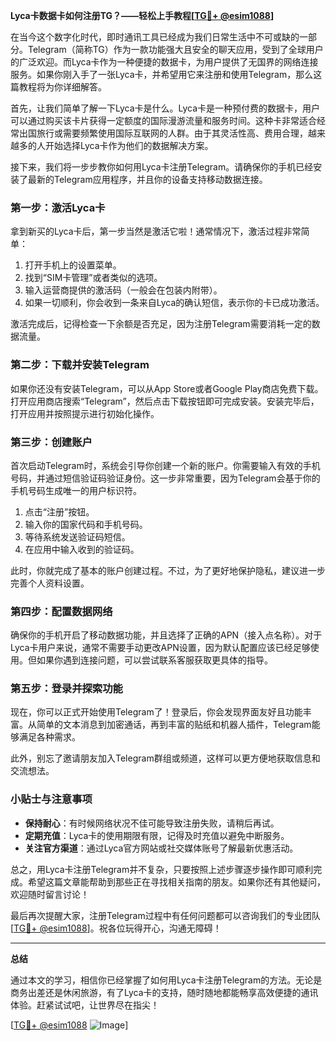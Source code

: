 **Lyca卡数据卡如何注册TG？——轻松上手教程[[TG💪+ @esim1088](https://t.me/s/esim1088)]**

在当今这个数字化时代，即时通讯工具已经成为我们日常生活中不可或缺的一部分。Telegram（简称TG）作为一款功能强大且安全的聊天应用，受到了全球用户的广泛欢迎。而Lyca卡作为一种便捷的数据卡，为用户提供了无国界的网络连接服务。如果你刚入手了一张Lyca卡，并希望用它来注册和使用Telegram，那么这篇教程将为你详细解答。

首先，让我们简单了解一下Lyca卡是什么。Lyca卡是一种预付费的数据卡，用户可以通过购买该卡片获得一定额度的国际漫游流量和服务时间。这种卡非常适合经常出国旅行或需要频繁使用国际互联网的人群。由于其灵活性高、费用合理，越来越多的人开始选择Lyca卡作为他们的数据解决方案。

接下来，我们将一步步教你如何用Lyca卡注册Telegram。请确保你的手机已经安装了最新的Telegram应用程序，并且你的设备支持移动数据连接。

### 第一步：激活Lyca卡

拿到新买的Lyca卡后，第一步当然是激活它啦！通常情况下，激活过程非常简单：

1. 打开手机上的设置菜单。
2. 找到“SIM卡管理”或者类似的选项。
3. 输入运营商提供的激活码（一般会在包装内附带）。
4. 如果一切顺利，你会收到一条来自Lyca的确认短信，表示你的卡已成功激活。

激活完成后，记得检查一下余额是否充足，因为注册Telegram需要消耗一定的数据流量。

### 第二步：下载并安装Telegram

如果你还没有安装Telegram，可以从App Store或者Google Play商店免费下载。打开应用商店搜索“Telegram”，然后点击下载按钮即可完成安装。安装完毕后，打开应用并按照提示进行初始化操作。

### 第三步：创建账户

首次启动Telegram时，系统会引导你创建一个新的账户。你需要输入有效的手机号码，并通过短信验证码验证身份。这一步非常重要，因为Telegram会基于你的手机号码生成唯一的用户标识符。

1. 点击“注册”按钮。
2. 输入你的国家代码和手机号码。
3. 等待系统发送验证码短信。
4. 在应用中输入收到的验证码。

此时，你就完成了基本的账户创建过程。不过，为了更好地保护隐私，建议进一步完善个人资料设置。

### 第四步：配置数据网络

确保你的手机开启了移动数据功能，并且选择了正确的APN（接入点名称）。对于Lyca卡用户来说，通常不需要手动更改APN设置，因为默认配置应该已经足够使用。但如果你遇到连接问题，可以尝试联系客服获取更具体的指导。

### 第五步：登录并探索功能

现在，你可以正式开始使用Telegram了！登录后，你会发现界面友好且功能丰富。从简单的文本消息到加密通话，再到丰富的贴纸和机器人插件，Telegram能够满足各种需求。

此外，别忘了邀请朋友加入Telegram群组或频道，这样可以更方便地获取信息和交流想法。

### 小贴士与注意事项

- **保持耐心**：有时候网络状况不佳可能导致注册失败，请稍后再试。
- **定期充值**：Lyca卡的使用期限有限，记得及时充值以避免中断服务。
- **关注官方渠道**：通过Lyca官方网站或社交媒体账号了解最新优惠活动。

总之，用Lyca卡注册Telegram并不复杂，只要按照上述步骤逐步操作即可顺利完成。希望这篇文章能帮助到那些正在寻找相关指南的朋友。如果你还有其他疑问，欢迎随时留言讨论！

最后再次提醒大家，注册Telegram过程中有任何问题都可以咨询我们的专业团队[[TG💪+ @esim1088](https://t.me/s/esim1088)]。祝各位玩得开心，沟通无障碍！

---

**总结**

通过本文的学习，相信你已经掌握了如何用Lyca卡注册Telegram的方法。无论是商务出差还是休闲旅游，有了Lyca卡的支持，随时随地都能畅享高效便捷的通讯体验。赶紧试试吧，让世界尽在指尖！

[[TG💪+ @esim1088](https://t.me/s/esim1088) ![Image](https://i.postimg.cc/4NQfJmqS/Snipaste-2025-05-13-00-14-12.png)]